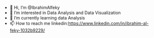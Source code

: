 - 👋 Hi, I’m @IbrahimAlfeky
- 👀 I’m interested in Data Analysis and Data Visualization
- 🌱 I’m currently learning data Analysis
- 📫 How to reach me linkedin:https://www.linkedin.com/in/ibrahim-al-feky-1032b9229/
